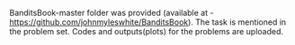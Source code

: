 BanditsBook-master folder was provided (available at - https://github.com/johnmyleswhite/BanditsBook). 
The task is mentioned in the problem set.
Codes and outputs(plots) for the problems are uploaded.
